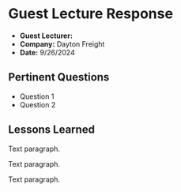 # Guest Lecture Response
* **Guest Lecturer:** 
* **Company:** Dayton Freight
* **Date:** 9/26/2024

## Pertinent Questions
* Question 1
* Question 2

## Lessons Learned
Text paragraph.

Text paragraph.

Text paragraph.
